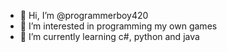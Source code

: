 - 👋 Hi, I’m @programmerboy420
- 👀 I’m interested in programming my own games
- 🌱 I’m currently learning c#, python and java


<!---
programmerboy420/programmerboy420 is a ✨ special ✨ repository because its `README.md` (this file) appears on your GitHub profile.
You can click the Preview link to take a look at your changes.
--->
